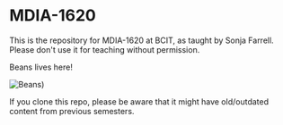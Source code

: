 # MDIA-1620

This is the repository for MDIA-1620 at BCIT, as taught by Sonja Farrell. Please don't use it for teaching without permission.

Beans lives here!

![Beans](https://media.giphy.com/media/v1.Y2lkPWVjZjA1ZTQ3cnM3OTNrbTc2dnlvc2R3dDliZ2ozdmQxcjVhbXVmbHYxZ2Vpazc1MiZlcD12MV9naWZzX3JlbGF0ZWQmY3Q9Zw/6zhAoH0rb7GA8/giphy.gif))

If you clone this repo, please be aware that it might have old/outdated content from previous semesters.

